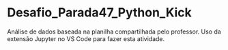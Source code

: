 # Desafio_Parada47_Python_Kick
Análise de dados baseada na planilha compartilhada pelo professor. Uso da extensão Jupyter no VS Code para fazer esta atividade.
